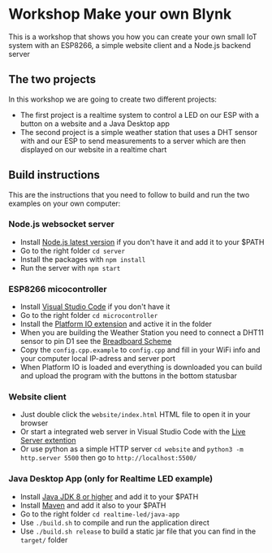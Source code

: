 # Workshop Make your own Blynk
This is a workshop that shows you how you can create your own small IoT system with an ESP8266, a simple website client and a Node.js backend server

## The two projects
In this workshop we are going to create two different projects:
- The first project is a realtime system to control a LED on our ESP with a button on a website and a Java Desktop app
- The second project is a simple weather station that uses a DHT sensor with and our ESP to send measurements to a server which are then displayed on our website in a realtime chart

## Build instructions
This are the instructions that you need to follow to build and run the two examples on your own computer:

### Node.js websocket server
- Install [Node.js latest version](https://nodejs.org/en/) if you don't have it and add it to your $PATH
- Go to the right folder `cd server`
- Install the packages with `npm install`
- Run the server with `npm start`

### ESP8266 micocontroller
- Install [Visual Studio Code](https://code.visualstudio.com/) if you don't have it
- Go to the right folder `cd microcontroller`
- Install the [Platform IO extension](https://marketplace.visualstudio.com/items?itemName=platformio.platformio-ide) and active it in the folder
- When you are building the Weather Station you need to connect a DHT11 sensor to pin D1 see the [Breadboard Scheme](weather-station/microcontroller/docs/breadboard-scheme.png)
- Copy the `config.cpp.example` to `config.cpp` and fill in your WiFi info and your computer local IP-adress and server port
- When Platform IO is loaded and everything is downloaded you can build and upload the program with the buttons in the bottom statusbar

### Website client
- Just double click the `website/index.html` HTML file to open it in your browser
- Or start a integrated web server in Visual Studio Code with the [Live Server extention](https://marketplace.visualstudio.com/items?itemName=ritwickdey.LiveServer)
- Or use python as a simple HTTP server `cd website` and `python3 -m http.server 5500` then go to `http://localhost:5500/`

### Java Desktop App (only for Realtime LED example)
- Install [Java JDK 8 or higher](https://adoptium.net/temurin/releases) and add it to your $PATH
- Install [Maven](https://maven.apache.org/download.cgi) and add it also to your $PATH
- Go to the right folder `cd realtime-led/java-app`
- Use `./build.sh` to compile and run the application direct
- Use `./build.sh release` to build a static jar file that you can find in the `target/` folder
